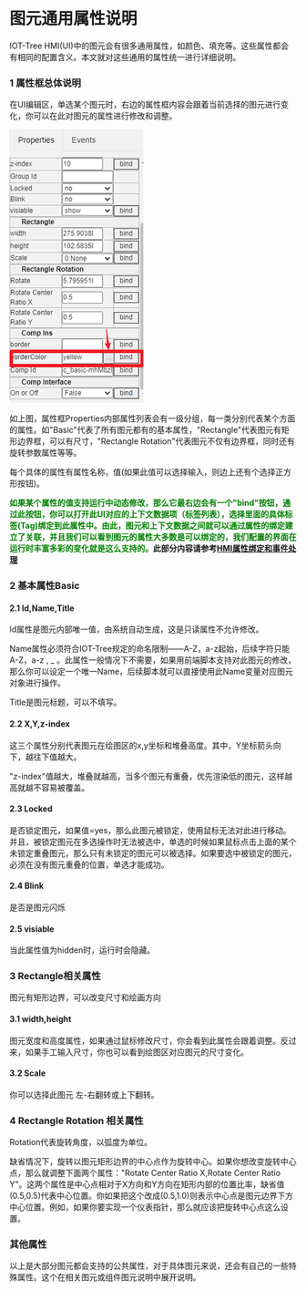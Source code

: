 图元通用属性说明
==


IOT-Tree HMI(UI)中的图元会有很多通用属性，如颜色、填充等。这些属性都会有相同的配置含义。本文就对这些通用的属性统一进行详细说明。



### 1 属性框总体说明


在UI编辑区，单选某个图元时，右边的属性框内容会跟着当前选择的图元进行变化，你可以在此对图元的属性进行修改和调整。



<img src="../img/hmi/h011.png">


如上图，属性框Properties内部属性列表会有一级分组，每一类分别代表某个方面的属性。如"Basic"代表了所有图元都有的基本属性，"Rectangle"代表图元有矩形边界框，可以有尺寸，"Rectangle Rotation"代表图元不仅有边界框，同时还有旋转参数属性等等。

每个具体的属性有属性名称，值(如果此值可以选择输入，则边上还有个选择正方形按钮)。




**<font color=green>如果某个属性的值支持运行中动态修改，那么它最右边会有一个"bind"按钮，通过此按钮，你可以打开此UI对应的上下文数据项（标签列表），选择里面的具体标签(Tag)绑定到此属性中。由此，图元和上下文数据之间就可以通过属性的绑定建立了关联，并且我们可以看到图元的属性大多数是可以绑定的，我们配置的界面在运行时丰富多彩的变化就是这么支持的。</font>此部分内容请参考[HMI属性绑定和事件处理][hmi_bind_evt]**



[hmi_bind_evt]:./hmi_bind_evt.md

### 2 基本属性Basic

#### 2.1 Id,Name,Title


Id属性是图元内部唯一值，由系统自动生成，这是只读属性不允许修改。

Name属性必须符合IOT-Tree规定的命名限制——A-Z，a-z起始，后续字符只能A-Z，a-z , _ 。此属性一般情况下不需要，如果用前端脚本支持对此图元的修改，那么你可以设定一个唯一Name，后续脚本就可以直接使用此Name变量对应图元对象进行操作。

Title是图元标题，可以不填写。



#### 2.2 X,Y,z-index


这三个属性分别代表图元在绘图区的x,y坐标和堆叠高度。其中，Y坐标箭头向下，越往下值越大。

"z-index"值越大，堆叠就越高，当多个图元有重叠，优先渲染低的图元，这样越高就越不容易被覆盖。



#### 2.3 Locked


是否锁定图元，如果值=yes，那么此图元被锁定，使用鼠标无法对此进行移动。并且，被锁定图元在多选操作时无法被选中，单选的时候如果鼠标点击上面的某个未锁定重叠图元，那么只有未锁定的图元可以被选择。如果要选中被锁定的图元，必须在没有图元重叠的位置，单选才能成功。



#### 2.4 Blink

是否是图元闪烁

#### 2.5 visiable

当此属性值为hidden时，运行时会隐藏。

### 3 Rectangle相关属性

图元有矩形边界，可以改变尺寸和绘画方向

#### 3.1 width,height


图元宽度和高度属性，如果通过鼠标修改尺寸，你会看到此属性会跟着调整。反过来，如果手工输入尺寸，你也可以看到绘图区对应图元的尺寸变化。



#### 3.2 Scale

你可以选择此图元 左-右翻转或上下翻转。

### 4 Rectangle Rotation 相关属性


Rotation代表旋转角度，以弧度为单位。

缺省情况下，旋转以图元矩形边界的中心点作为旋转中心。如果你想改变旋转中心点，那么就调整下面两个属性："Rotate Center Ratio X,Rotate Center Ratio Y"。这两个属性是中心点相对于X方向和Y方向在矩形内部的位置比率，缺省值(0.5,0.5)代表中心位置。你如果把这个改成(0.5,1.0)则表示中心点是图元边界下方中心位置。例如，如果你要实现一个仪表指针，那么就应该把旋转中心点这么设置。



### 其他属性


以上是大部分图元都会支持的公共属性，对于具体图元来说，还会有自己的一些特殊属性。这个在相关图元或组件图元说明中展开说明。


